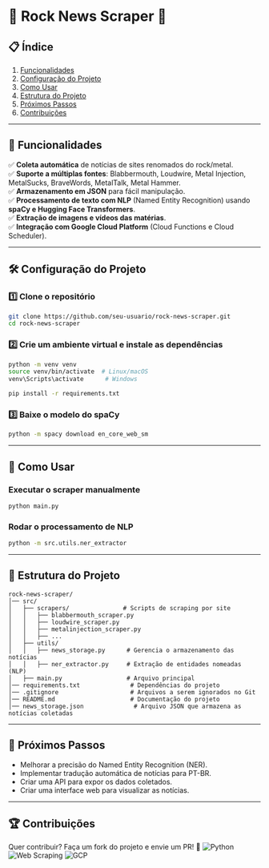 # 🎸 Rock News Scraper 🎸
## 📋 **Índice**
1. [Funcionalidades](#-funcionalidades)
2. [Configuração do Projeto](#️-configuração-do-projeto)
3. [Como Usar](#-como-usar)
4. [Estrutura do Projeto](#-estrutura-do-projeto)
5. [Próximos Passos](#-próximos-passos)
6. [Contribuições](#-contribuições)

---

## 🚀 **Funcionalidades**
✅ **Coleta automática** de notícias de sites renomados do rock/metal.  
✅ **Suporte a múltiplas fontes**: Blabbermouth, Loudwire, Metal Injection, MetalSucks, BraveWords, MetalTalk, Metal Hammer.  
✅ **Armazenamento em JSON** para fácil manipulação.  
✅ **Processamento de texto com NLP** (Named Entity Recognition) usando **spaCy e Hugging Face Transformers**.  
✅ **Extração de imagens e vídeos das matérias**.  
✅ **Integração com Google Cloud Platform** (Cloud Functions e Cloud Scheduler).  

---

## 🛠️ **Configuração do Projeto**
### **1️⃣ Clone o repositório**
```bash
git clone https://github.com/seu-usuario/rock-news-scraper.git
cd rock-news-scraper
```

### **2️⃣ Crie um ambiente virtual e instale as dependências**
```bash
python -m venv venv
source venv/bin/activate  # Linux/macOS
venv\Scripts\activate      # Windows

pip install -r requirements.txt
```

### **3️⃣ Baixe o modelo do spaCy**
```bash
python -m spacy download en_core_web_sm
```

---

## 🎯 **Como Usar**
### **Executar o scraper manualmente**
```bash
python main.py
```

### **Rodar o processamento de NLP**
```bash
python -m src.utils.ner_extractor
```

---

## 📁 **Estrutura do Projeto**
```plaintext
rock-news-scraper/
│── src/
│   ├── scrapers/               # Scripts de scraping por site
│   │   ├── blabbermouth_scraper.py
│   │   ├── loudwire_scraper.py
│   │   ├── metalinjection_scraper.py
│   │   ├── ...
│   ├── utils/
│   │   ├── news_storage.py      # Gerencia o armazenamento das notícias
│   │   ├── ner_extractor.py     # Extração de entidades nomeadas (NLP)
│   ├── main.py                  # Arquivo principal
│── requirements.txt              # Dependências do projeto
│── .gitignore                    # Arquivos a serem ignorados no Git
│── README.md                     # Documentação do projeto
│── news_storage.json              # Arquivo JSON que armazena as notícias coletadas
```

---

## 🧠 **Próximos Passos**
- Melhorar a precisão do Named Entity Recognition (NER).
- Implementar tradução automática de notícias para PT-BR.
- Criar uma API para expor os dados coletados.
- Criar uma interface web para visualizar as notícias.

---

## 🏆 **Contribuições**
Quer contribuir? Faça um fork do projeto e envie um PR! 🤘
![Python](https://img.shields.io/badge/Python-3.10-blue) ![Web Scraping](https://img.shields.io/badge/Web%20Scraping-BeautifulSoup%20%7C%20Selenium-orange) ![GCP](https://img.shields.io/badge/Cloud-GCP-yellow)

